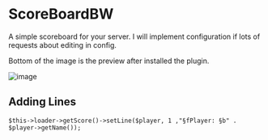 # ScoreBoardBW

A simple scoreboard for your server. I will implement configuration if lots of requests about editing in config.

Bottom of the image is the preview after installed the plugin.

![image](https://i.ibb.co/KGCWs88/Screenshot-20200621-135502-Minecraft.jpg)

## Adding Lines

```
$this->loader->getScore()->setLine($player, 1 ,"§fPlayer: §b" . $player->getName());
```
